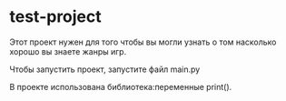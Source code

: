 #  test-project

Этот проект нужен для того чтобы вы могли узнать о том насколько хорошо вы знаете жанры игр.

Чтобы запустить проект, запустите файл main.py

В проекте использована библиотека:переменные print().
